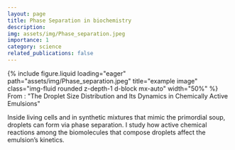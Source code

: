 ```yaml
---
layout: page
title: Phase Separation in biochemistry
description: 
img: assets/img/Phase_separation.jpeg
importance: 1
category: science
related_publications: false
---
```


<div class="row">
  <div class="col-sm mt-3 mt-md-0">
    {% include figure.liquid 
        loading="eager" 
        path="assets/img/Phase_separation.jpeg" 
        title="example image"  
        class="img-fluid rounded z-depth-1 d-block mx-auto" 
        width="50%" %}
  </div>
</div>
<div class="caption">
    From : "The Droplet Size Distribution and Its Dynamics in Chemically Active Emulsions"
</div>

Inside living cells and in synthetic mixtures that mimic the primordial soup, droplets can form via phase separation. I study how active chemical reactions among the biomolecules that compose droplets affect the emulsion’s kinetics.




